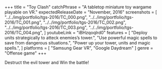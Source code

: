 +++
title = "Toy Clash"
catchPhrase = "A tabletop miniature toy wargame playable on VR."
expectedReleaseDate = "November, 2016"
screenshots = [
"../../img/portfolio/tgs-2016/TC_000.png",
"../../img/portfolio/tgs-2016/TC_001.png",
"../../img/portfolio/tgs-2016/TC_002.png",
"../../img/portfolio/tgs-2016/TC_003.png",
"../../img/portfolio/tgs-2016/TC_004.png",
]
youtubeLink = "iBHzqoqlrd0"
features = [
  "Deploy units strategically to atteck enemies’s tower.",
  "Use powerful magic spells to save from dangerous situations.",
  "Power up your tower, units and magic spells.",
]
platforms = [
  "Samsung Gear VR",
  "Google Daydream"
]
genre = "Offense game"
+++

Destruct the evil tower and Win the battle!
